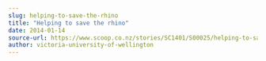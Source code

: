 ```yaml
---
slug: helping-to-save-the-rhino
title: "Helping to save the rhino"
date: 2014-01-14
source-url: https://www.scoop.co.nz/stories/SC1401/S00025/helping-to-save-the-rhino.htm
author: victoria-university-of-wellington
---
```

